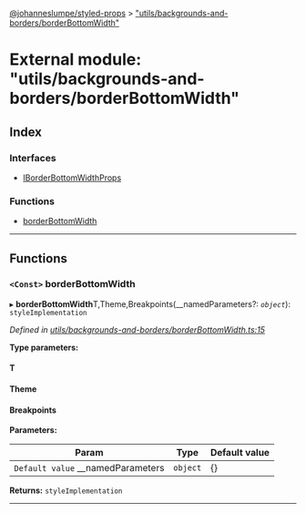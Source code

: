 [@johanneslumpe/styled-props](../README.md) > ["utils/backgrounds-and-borders/borderBottomWidth"](../modules/_utils_backgrounds_and_borders_borderbottomwidth_.md)

# External module: "utils/backgrounds-and-borders/borderBottomWidth"

## Index

### Interfaces

* [IBorderBottomWidthProps](../interfaces/_utils_backgrounds_and_borders_borderbottomwidth_.iborderbottomwidthprops.md)

### Functions

* [borderBottomWidth](_utils_backgrounds_and_borders_borderbottomwidth_.md#borderbottomwidth)

---

## Functions

<a id="borderbottomwidth"></a>

### `<Const>` borderBottomWidth

▸ **borderBottomWidth**T,Theme,Breakpoints(__namedParameters?: *`object`*): `styleImplementation`

*Defined in [utils/backgrounds-and-borders/borderBottomWidth.ts:15](https://github.com/johanneslumpe/styled-props/blob/3abf398/src/utils/backgrounds-and-borders/borderBottomWidth.ts#L15)*

**Type parameters:**

#### T 
#### Theme 
#### Breakpoints 
**Parameters:**

| Param | Type | Default value |
| ------ | ------ | ------ |
| `Default value` __namedParameters | `object` |  {} |

**Returns:** `styleImplementation`

___

